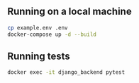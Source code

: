 ## Running on a local machine
```sh
cp example.env .env
docker-compose up -d --build
```

## Running tests
```sh
docker exec -it django_backend pytest
```